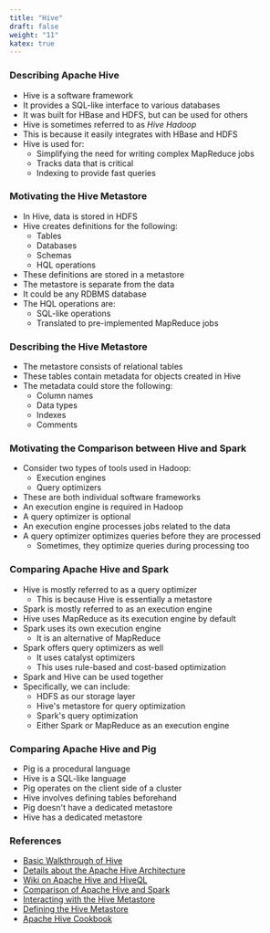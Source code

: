 ```yaml
---
title: "Hive"
draft: false
weight: "11"
katex: true
---
```


### Describing Apache Hive
- Hive is a software framework
- It provides a SQL-like interface to various databases
- It was built for HBase and HDFS, but can be used for others
- Hive is sometimes referred to as *Hive Hadoop*
- This is because it easily integrates with HBase and HDFS
- Hive is used for:
	- Simplifying the need for writing complex MapReduce jobs
	- Tracks data that is critical
	- Indexing to provide fast queries

### Motivating the Hive Metastore
- In Hive, data is stored in HDFS
- Hive creates definitions for the following:
	- Tables
	- Databases
	- Schemas
	- HQL operations
- These definitions are stored in a metastore
- The metastore is separate from the data
- It could be any RDBMS database
- The HQL operations are:
	- SQL-like operations
	- Translated to pre-implemented MapReduce jobs

### Describing the Hive Metastore
- The metastore consists of relational tables
- These tables contain metadata for objects created in Hive
- The metadata could store the following:
	- Column names
	- Data types
	- Indexes
	- Comments

### Motivating the Comparison between Hive and Spark
- Consider two types of tools used in Hadoop:
	- Execution engines
	- Query optimizers
- These are both individual software frameworks
- An execution engine is required in Hadoop
- A query optimizer is optional
- An execution engine processes jobs related to the data
- A query optimizer optimizes queries before they are processed
	- Sometimes, they optimize queries during processing too

### Comparing Apache Hive and Spark
- Hive is mostly referred to as a query optimizer
	- This is because Hive is essentially a metastore
- Spark is mostly referred to as an execution engine
- Hive uses MapReduce as its execution engine by default
- Spark uses its own execution engine
	- It is an alternative of MapReduce
- Spark offers query optimizers as well
	- It uses catalyst optimizers
	- This uses rule-based and cost-based optimization
- Spark and Hive can be used together
- Specifically, we can include:
	- HDFS as our storage layer
	- Hive's metastore for query optimization
	- Spark's query optimization
	- Either Spark or MapReduce as an execution engine

### Comparing Apache Hive and Pig
- Pig is a procedural language
- Hive is a SQL-like language
- Pig operates on the client side of a cluster
- Hive involves defining tables beforehand
- Pig doesn't have a dedicated metastore
- Hive has a dedicated metastore

### References
- [Basic Walkthrough of Hive](https://www.dezyre.com/article/difference-between-pig-and-hive-the-two-key-components-of-hadoop-ecosystem/79)
- [Details about the Apache Hive Architecture](https://data-flair.training/blogs/apache-hive-architecture/)
- [Wiki on Apache Hive and HiveQL](https://en.wikipedia.org/wiki/Apache_Hive#HiveQL)
- [Comparison of Apache Hive and Spark](https://logz.io/blog/hive-vs-spark/)
- [Interacting with the Hive Metastore](https://spark.apache.org/docs/latest/sql-data-sources-hive-tables.html#interacting-with-different-versions-of-hive-metastore)
- [Defining the Hive Metastore](https://community.cloudera.com/t5/Support-Questions/How-the-hive-metastore-works/td-p/136619)
- [Apache Hive Cookbook](https://www.oreilly.com/library/view/apache-hive-cookbook/9781782161080/ch02s05.html#:~:text=Introducing%20the%20Hive%20metastore%20service,metastore%20to%20store%20HiveQL%20definitions.)
